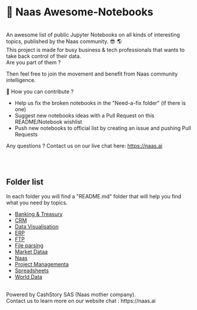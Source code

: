 # 🐙 Naas Awesome-Notebooks
<br/>
An awesome list of public Jupyter Notebooks on all kinds of interesting topics, published by the Naas community.
😎 🌎
<br/>
This project is made for busy business & tech professionals that wants to take back control of their data. <br>
Are you part of them ? 

Then feel free to join the movement and benefit from Naas community intelligence.

🙏 How you can contribute ? 

- Help us fix the broken notebooks in the "Need-a-fix folder" (if there is one)
- Suggest new notebooks ideas with a Pull Request on this README/Notebook wishlist
- Push new notebooks to official list by creating an issue and pushing Pull Requests 

Any questions ? Contact us on our live chat here: https://naas.ai



<br/>
<br/>

## Folder list 
In each folder you will find a "README.md" folder that will help you find what you need by topics.

- [Banking & Treasury](https://github.com/jupyter-naas/awesome-notebooks/tree/master/Banking%20%26%20Treasury)
- [CRM](https://github.com/jupyter-naas/awesome-notebooks/tree/master/CRM)
- [Data Visualisation](https://github.com/jupyter-naas/awesome-notebooks/tree/master/Data%20Visualisation)
- [ERP](https://github.com/jupyter-naas/awesome-notebooks/tree/master/ERP) 
- [FTP](https://github.com/jupyter-naas/awesome-notebooks/tree/master/FTP)  
- [File parsing](https://github.com/jupyter-naas/awesome-notebooks/tree/master/File%20parsing)
- [Market Dataa](https://github.com/jupyter-naas/awesome-notebooks/tree/master/Maket%20Data)
- [Naas](https://github.com/jupyter-naas/awesome-notebooks/tree/master/Naas)
- [Project Managementa](https://github.com/jupyter-naas/awesome-notebooks/tree/master/Project%20Management)
- [Spreadsheets](https://github.com/jupyter-naas/awesome-notebooks/tree/master/Spreadsheets) 
- [World Data](https://github.com/jupyter-naas/awesome-notebooks/tree/master/World%20Open%20Data) 



<br/>
Powered by CashStory SAS (Naas mother company).
<br/>
Contact us to learn more on our website chat : https://naas.ai

